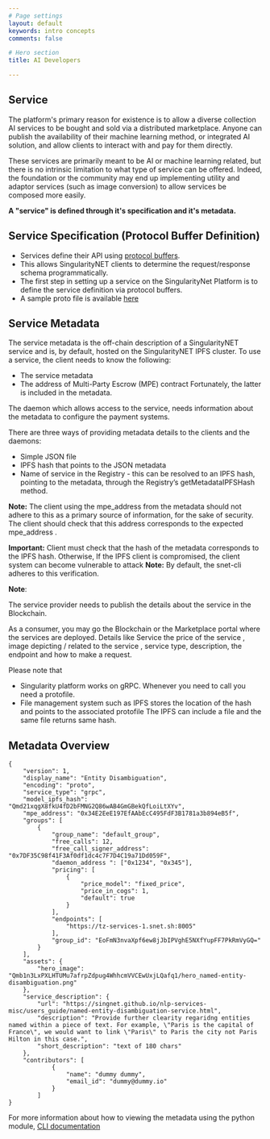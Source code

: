 ```yaml
---
# Page settings
layout: default
keywords: intro concepts
comments: false

# Hero section
title: AI Developers

---
```

## Service

The platform's primary reason for existence is to allow a diverse collection AI services to be bought and sold via a distributed marketplace. Anyone can publish the availability of their machine learning method, or integrated AI solution, and allow clients to interact with and pay for them directly.

These services are primarily meant to be AI or machine learning related, but there is no intrinsic limitation to what type of service can be offered. Indeed, the foundation or the community may end up implementing utility and adaptor services (such as image conversion) to allow services be composed more easily.

**A "service" is defined through it's specification and it's metadata.**

## Service Specification (Protocol Buffer Definition)

- Services define their API using <a href="https://developers.google.com/protocol-buffers/docs/reference/proto3-spec#service_definition" target="_blank">protocol buffers</a>. 
- This allows SingularityNET clients to determine the request/response schema programmatically. 
- The first step in setting up a service on the SingularityNet Platform is to define the service definition via protocol buffers.
- A sample proto file is available <a href="https://github.com/singnet/example-service/blob/master/service/service_spec/example_service.proto" target="_blank">here</a>


## Service Metadata


The service metadata is the off-chain description of a SingularityNET service and is, by default, hosted on the SingularityNET IPFS cluster. To use a service, the client needs to know the following:
- The service metadata
- The address of Multi-Party Escrow (MPE) contract
Fortunately, the latter is included in the metadata. 

The daemon which allows access to the service, needs information about the metadata to configure the payment systems.

There are three ways of providing metadata details to the clients and the daemons:
- Simple JSON file
- IPFS hash that points to the JSON metadata
- Name of service in the Registry - this can be resolved to an IPFS hash, pointing to the metadata, through the Registry’s getMetadataIPFSHash method.

**Note:** The client using the mpe_address from the metadata should not adhere to this as a primary source of information, for the sake of security. The client should check that this address corresponds to the expected mpe_address . 


**Important:** Client must check that the hash of the metadata corresponds to the IPFS hash. Otherwise, If the IPFS client is compromised, the client system can become vulnerable to attack 
**Note:** By default, the snet-cli adheres to this verification. 


**Note**: 

The service provider needs to publish the details about the service in the Blockchain.

As a consumer, you may go the Blockchain or the Marketplace portal where the services are deployed.
Details like Service the price of the service ,
image depicting / related to the service , service type, description, the endpoint and how to make a request.

Please note that
- Singularity platform works on gRPC. Whenever you need to call you need a protofile.
- File management system such as IPFS stores the location of the hash and points to the associated protofile
    The IPFS can include a file and the same file returns same hash. 
    
## Metadata Overview

```
{
    "version": 1,
    "display_name": "Entity Disambiguation",
    "encoding": "proto",
    "service_type": "grpc",
    "model_ipfs_hash": "Qmd21xqgX8fkU4fD2bFMNG2Q86wAB4GmGBekQfLoiLtXYv",
    "mpe_address": "0x34E2EeE197EfAAbEcC495FdF3B1781a3b894eB5f",
    "groups": [
        {
            "group_name": "default_group",
            "free_calls": 12,
            "free_call_signer_address": "0x7DF35C98f41F3Af0df1dc4c7F7D4C19a71Dd059F",
            "daemon_address ": ["0x1234", "0x345"],
            "pricing": [
                {
                    "price_model": "fixed_price",
                    "price_in_cogs": 1,
                    "default": true
                }
            ],
            "endpoints": [
                "https://tz-services-1.snet.sh:8005"
            ],
            "group_id": "EoFmN3nvaXpf6ew8jJbIPVghE5NXfYupFF7PkRmVyGQ="
        }
    ],
    "assets": {
        "hero_image": "Qmb1n3LxPXLHTUMu7afrpZdpug4WhhcmVVCEwUxjLQafq1/hero_named-entity-disambiguation.png"
    },
    "service_description": {
        "url": "https://singnet.github.io/nlp-services-misc/users_guide/named-entity-disambiguation-service.html",
        "description": "Provide further clearity regaridng entities named within a piece of text. For example, \"Paris is the capital of France\", we would want to link \"Paris\" to Paris the city not Paris Hilton in this case.",
        "short_description": "text of 180 chars"
    },
    "contributors": [
            {
                "name": "dummy dummy",
                "email_id": "dummy@dummy.io"
            }
        ]
}

```

For more information about how to viewing the metadata using the python module, [CLI documentation](http://snet-cli-docs.singularitynet.io/) 